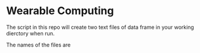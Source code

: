 Wearable Computing
==================

The script in this repo will create two text files of data frame in your working dierctory when run.

The names of the files are 

